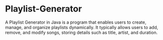 # Playlist-Generator
A Playlist Generator in Java is a program that enables users to create, manage, and organize playlists dynamically. It typically allows users to add, remove, and modify songs, storing details such as title, artist, and duration.
